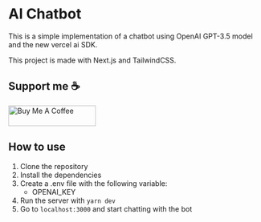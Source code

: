 # AI Chatbot

This is a simple implementation of a chatbot using OpenAI GPT-3.5 model and the new vercel ai SDK.

This project is made with Next.js and TailwindCSS.

## Support me ☕

<a href="https://www.buymeacoffee.com/raphaelbosi" target="_blank"><img src="https://cdn.buymeacoffee.com/buttons/default-yellow.png" alt="Buy Me A Coffee" height="41" width="174"></a>

## How to use

1. Clone the repository
2. Install the dependencies
3. Create a .env file with the following variable:
   - OPENAI_KEY
4. Run the server with `yarn dev`
5. Go to `localhost:3000` and start chatting with the bot

